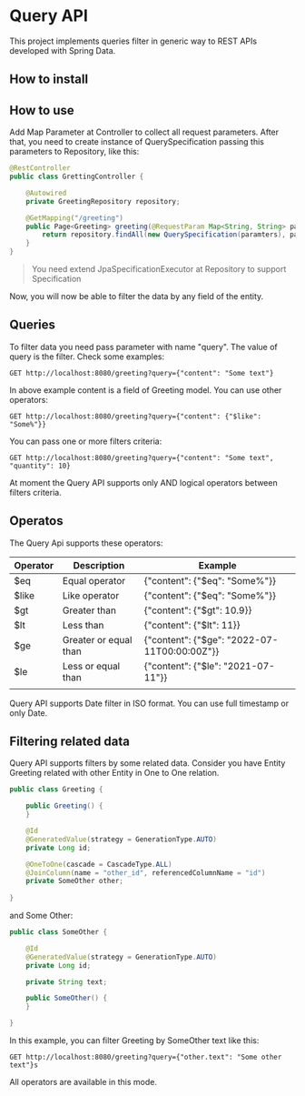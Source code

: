 # Query API

This project implements queries filter in generic way to REST APIs developed with Spring Data.

## How to install

## How to use

Add Map Parameter at Controller to collect all request parameters. After that, you need to create instance of QuerySpecification passing this parameters to Repository, like this:

```java
@RestController
public class GrettingController {

    @Autowired
    private GreetingRepository repository;

    @GetMapping("/greeting")
    public Page<Greeting> greeting(@RequestParam Map<String, String> parameters, Pageable pageable) {
        return repository.findAll(new QuerySpecification(paramters), pageable);
    }
}
```

> You need extend JpaSpecificationExecutor at Repository to support Specification


Now, you will now be able to filter the data by any field of the entity.

## Queries

To filter data you need pass parameter with name "query". The value of query is the filter. Check some examples:

```
GET http://localhost:8080/greeting?query={"content": "Some text"}
```

In above example content is a field of Greeting model. You can use other operators:

```
GET http://localhost:8080/greeting?query={"content": {"$like": "Some%"}}
```

You can pass one or more filters criteria:

```
GET http://localhost:8080/greeting?query={"content": "Some text", "quantity": 10}
```

At moment the Query API supports only AND logical operators between filters criteria.

## Operatos

The Query Api supports these operators:

| Operator | Description           | Example                                      |
|----------|-----------------------|----------------------------------------------|
| $eq      | Equal operator        | {"content": {"$eq": "Some%"}}                |
| $like    | Like operator         | {"content": {"$eq": "Some%"}}                |
| $gt      | Greater than          | {"content": {"$gt": 10.9}}                   |
| $lt      | Less than             | {"content": {"$lt": 11}}                     |
| $ge      | Greater or equal than | {"content": {"$ge": "2022-07-11T00:00:00Z"}} |
| $le      | Less or equal than    | {"content": {"$le": "2021-07-11"}}           |
|          |                       |                                              |

Query API supports Date filter in ISO format. You can use full timestamp or only Date.

## Filtering related data

Query API supports filters by some related data. Consider you have Entity Greeting related with other Entity in One to One relation.

```java
public class Greeting {

    public Greeting() {
    }

    @Id
    @GeneratedValue(strategy = GenerationType.AUTO)
    private Long id;

    @OneToOne(cascade = CascadeType.ALL)
    @JoinColumn(name = "other_id", referencedColumnName = "id")
    private SomeOther other;
    
}
```

and Some Other:

```java
public class SomeOther {

    @Id
    @GeneratedValue(strategy = GenerationType.AUTO)
    private Long id;

    private String text;

    public SomeOther() {
    }

}
```

In this example, you can filter Greeting by SomeOther text like this:

```
GET http://localhost:8080/greeting?query={"other.text": "Some other text"}s
```

All operators are available in this mode.
